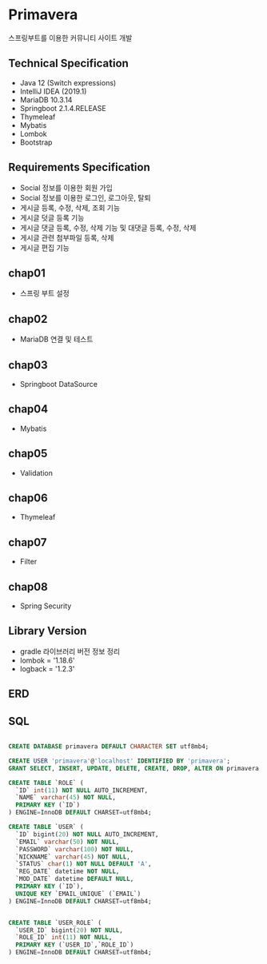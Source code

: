 # Primavera
스프링부트를 이용한 커뮤니티 사이트 개발

## Technical Specification
* Java 12 (Switch expressions)
* IntelliJ IDEA (2019.1)
* MariaDB 10.3.14
* Springboot 2.1.4.RELEASE
* Thymeleaf
* Mybatis
* Lombok
* Bootstrap

## Requirements Specification
* Social 정보를 이용한 회원 가입
* Social 정보를 이용한 로그인, 로그아웃, 탈퇴
* 게시글 등록, 수정, 삭제, 조회 기능
* 게시글 덧글 등록 기능
* 게시글 댓글 등록, 수정, 삭제 기능 및 대댓글 등록, 수정, 삭제
* 게시글 관련 첨부파일 등록, 삭제
* 게시글 편집 기능

## chap01
* 스프링 부트 설정

## chap02
* MariaDB 연결 및 테스트

## chap03
* Springboot DataSource

## chap04
* Mybatis

## chap05
* Validation

## chap06
* Thymeleaf

## chap07
* Filter

## chap08
* Spring Security

## Library Version
* gradle 라이브러리 버전 정보 정리
* lombok = '1.18.6'
* logback = '1.2.3'

## ERD

## SQL

```sql

CREATE DATABASE primavera DEFAULT CHARACTER SET utf8mb4;

CREATE USER 'primavera'@'localhost' IDENTIFIED BY 'primavera';
GRANT SELECT, INSERT, UPDATE, DELETE, CREATE, DROP, ALTER ON primavera.* TO 'primavera'@'localhost';

CREATE TABLE `ROLE` (
  `ID` int(11) NOT NULL AUTO_INCREMENT,
  `NAME` varchar(45) NOT NULL,
  PRIMARY KEY (`ID`)
) ENGINE=InnoDB DEFAULT CHARSET=utf8mb4;

CREATE TABLE `USER` (
  `ID` bigint(20) NOT NULL AUTO_INCREMENT,
  `EMAIL` varchar(50) NOT NULL,
  `PASSWORD` varchar(100) NOT NULL,
  `NICKNAME` varchar(45) NOT NULL,
  `STATUS` char(1) NOT NULL DEFAULT 'A',
  `REG_DATE` datetime NOT NULL,
  `MOD_DATE` datetime DEFAULT NULL,
  PRIMARY KEY (`ID`),
  UNIQUE KEY `EMAIL_UNIQUE` (`EMAIL`)
) ENGINE=InnoDB DEFAULT CHARSET=utf8mb4;


CREATE TABLE `USER_ROLE` (
  `USER_ID` bigint(20) NOT NULL,
  `ROLE_ID` int(11) NOT NULL,
  PRIMARY KEY (`USER_ID`,`ROLE_ID`)
) ENGINE=InnoDB DEFAULT CHARSET=utf8mb4;
```